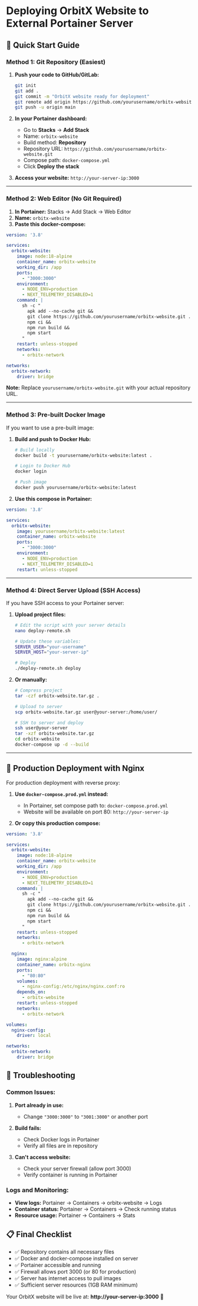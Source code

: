 # Deploying OrbitX Website to External Portainer Server

## 🎯 **Quick Start Guide**

### **Method 1: Git Repository (Easiest)**

1. **Push your code to GitHub/GitLab:**
   ```bash
   git init
   git add .
   git commit -m "OrbitX website ready for deployment"
   git remote add origin https://github.com/yourusername/orbitx-website.git
   git push -u origin main
   ```

2. **In your Portainer dashboard:**
   - Go to **Stacks** → **Add Stack**
   - Name: `orbitx-website`
   - Build method: **Repository**
   - Repository URL: `https://github.com/yourusername/orbitx-website.git`
   - Compose path: `docker-compose.yml`
   - Click **Deploy the stack**

3. **Access your website:** `http://your-server-ip:3000`

---

### **Method 2: Web Editor (No Git Required)**

1. **In Portainer:** Stacks → Add Stack → Web Editor
2. **Name:** `orbitx-website`
3. **Paste this docker-compose:**

```yaml
version: '3.8'

services:
  orbitx-website:
    image: node:18-alpine
    container_name: orbitx-website
    working_dir: /app
    ports:
      - "3000:3000"
    environment:
      - NODE_ENV=production
      - NEXT_TELEMETRY_DISABLED=1
    command: |
      sh -c "
        apk add --no-cache git &&
        git clone https://github.com/yourusername/orbitx-website.git . &&
        npm ci &&
        npm run build &&
        npm start
      "
    restart: unless-stopped
    networks:
      - orbitx-network

networks:
  orbitx-network:
    driver: bridge
```

**Note:** Replace `yourusername/orbitx-website.git` with your actual repository URL.

---

### **Method 3: Pre-built Docker Image**

If you want to use a pre-built image:

1. **Build and push to Docker Hub:**
   ```bash
   # Build locally
   docker build -t yourusername/orbitx-website:latest .
   
   # Login to Docker Hub
   docker login
   
   # Push image
   docker push yourusername/orbitx-website:latest
   ```

2. **Use this compose in Portainer:**
```yaml
version: '3.8'

services:
  orbitx-website:
    image: yourusername/orbitx-website:latest
    container_name: orbitx-website
    ports:
      - "3000:3000"
    environment:
      - NODE_ENV=production
      - NEXT_TELEMETRY_DISABLED=1
    restart: unless-stopped
```

---

### **Method 4: Direct Server Upload (SSH Access)**

If you have SSH access to your Portainer server:

1. **Upload project files:**
   ```bash
   # Edit the script with your server details
   nano deploy-remote.sh
   
   # Update these variables:
   SERVER_USER="your-username"
   SERVER_HOST="your-server-ip"
   
   # Deploy
   ./deploy-remote.sh deploy
   ```

2. **Or manually:**
   ```bash
   # Compress project
   tar -czf orbitx-website.tar.gz .
   
   # Upload to server
   scp orbitx-website.tar.gz user@your-server:/home/user/
   
   # SSH to server and deploy
   ssh user@your-server
   tar -xzf orbitx-website.tar.gz
   cd orbitx-website
   docker-compose up -d --build
   ```

---

## 🚀 **Production Deployment with Nginx**

For production deployment with reverse proxy:

1. **Use `docker-compose.prod.yml` instead:**
   - In Portainer, set compose path to: `docker-compose.prod.yml`
   - Website will be available on port 80: `http://your-server-ip`

2. **Or copy this production compose:**

```yaml
version: '3.8'

services:
  orbitx-website:
    image: node:18-alpine
    container_name: orbitx-website
    working_dir: /app
    environment:
      - NODE_ENV=production
      - NEXT_TELEMETRY_DISABLED=1
    command: |
      sh -c "
        apk add --no-cache git &&
        git clone https://github.com/yourusername/orbitx-website.git . &&
        npm ci &&
        npm run build &&
        npm start
      "
    restart: unless-stopped
    networks:
      - orbitx-network

  nginx:
    image: nginx:alpine
    container_name: orbitx-nginx
    ports:
      - "80:80"
    volumes:
      - nginx-config:/etc/nginx/nginx.conf:ro
    depends_on:
      - orbitx-website
    restart: unless-stopped
    networks:
      - orbitx-network

volumes:
  nginx-config:
    driver: local

networks:
  orbitx-network:
    driver: bridge
```

## 🔧 **Troubleshooting**

### **Common Issues:**

1. **Port already in use:**
   - Change `"3000:3000"` to `"3001:3000"` or another port

2. **Build fails:**
   - Check Docker logs in Portainer
   - Verify all files are in repository

3. **Can't access website:**
   - Check your server firewall (allow port 3000)
   - Verify container is running in Portainer

### **Logs and Monitoring:**

- **View logs:** Portainer → Containers → orbitx-website → Logs
- **Container status:** Portainer → Containers → Check running status
- **Resource usage:** Portainer → Containers → Stats

## 📋 **Final Checklist**

- ✅ Repository contains all necessary files
- ✅ Docker and docker-compose installed on server
- ✅ Portainer accessible and running
- ✅ Firewall allows port 3000 (or 80 for production)
- ✅ Server has internet access to pull images
- ✅ Sufficient server resources (1GB RAM minimum)

Your OrbitX website will be live at: **http://your-server-ip:3000** 🚀

